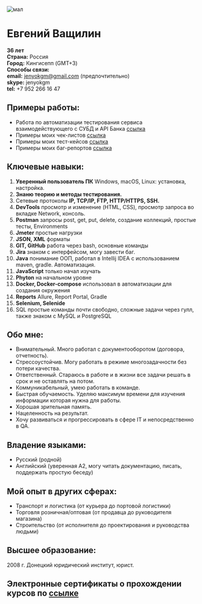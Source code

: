 ![мал](https://github.com/EvheniiV/About_me/assets/127497377/276dfa11-b4bc-4b16-9ae0-94a384e9430a)
# Евгений Ващилин 
**36 лет**  
**Страна:** Россия  
**Город:** Кингисепп (GMT+3)  
**Способы связи:**  
**email:** jenyokgm@gmail.com (предпочтительно)  
**skype:** jenyokgm  
**tel:** +7 952 266 16 47

## Примеры работы:
* Работа по автоматизации тестирования сервиса взаимодействующего с СУБД и API Банка [ссылка](https://github.com/EvheniiV/diplom_QA)  
* Примеры моих чек-листов [ссылка](https://drive.google.com/drive/folders/1SDvJz7VoOunkxSkv1VdLI2TWgWK_XGnH?usp=drive_link)
* Примеры моих тест-кейсов [ссылка](https://drive.google.com/drive/folders/1xhxMMTnaF2c_6RlaFatzzY-FPLvYVPwN?usp=drive_link)
* Примеры моих баг-репортов [ссылка](https://drive.google.com/drive/folders/1SDvJz7VoOunkxSkv1VdLI2TWgWK_XGnH?usp=drive_link)

## Ключевые навыки:
1. **Уверенный пользователь ПК** Windows, macOS, Linux: установка, настройка.
2. **Знаню теорию и методы тестирования.**
3. Сетевые протоколы **IP, TCP/IP, FTP, HTTP/HTTPS, SSH.**
4. **DevTools** просмотр и изменение (HTML, CSS), просмотр запроса во вкладке Network, консоль.
5. **Postman** запросы post, get, put, delete, создание коллекций, простые тесты, Environments
6. **Jmeter** простые нагрузки
7. **JSON, XML** форматы
8. **GIT, GitHub** работа через bash, основные команды
9. **Jira** знаком с интерфейсом, могу завести баг.
10. **Java** понимание ООП, работал в Intellij IDEA с использованием maven, gradle. Автоматизация.
11. **JavaScript** только начал изучать
12. **Phyton** на начальном уровне
13. **Docker, Docker-compose** использовал в автоматизации для создания окружения
14. **Reports** Allure, Report Portal, Gradle
15. **Selenium, Selenide**
16. SQL простые команды почти свободно, сложные задачи через гулл, также знаком с MySQL и PostgreSQL

## Обо мне:
- Внимательный. Много работал с документооборотом (договора, отчетность).
- Стрессоустойчив. Могу работать в режиме многозадачности без потери качества.
- Ответственный. Стараюсь в работе и в жизни все задачи решать в срок и не оставлять на потом.
- Коммуникабельный, умею работать в команде.
- Быстрая обучаемость. Уделяю максимум времени для изучения информации которая нужна для работы.
- Хорошая зрительная память.
- Нацеленность на результат.
- Хочу развиваться и прогрессировать в сфере IT и непосредственно в QA.
## Владение языками:
- Русский (родной)
- Английский (уверенная А2, могу читать документацию, писать, поддержать простую беседу)
## Мой опыт в других сферах:
- Транспорт и логистика (от курьера до портовой логистики)
- Торговля розничная/оптовая (от продавца до руководителя магазина)
- Строительство (от исполнителя до проектирования и руководства людьми)
## Высшее образование:
2008 г. Донецкий юридический институт, юрист.
## Электронные сертификаты о прохождении курсов  по [ссылке](https://drive.google.com/drive/folders/1AgLi8VnXaottMOtYyiYVWEAfZxYV4YbT?usp=drive_link)
